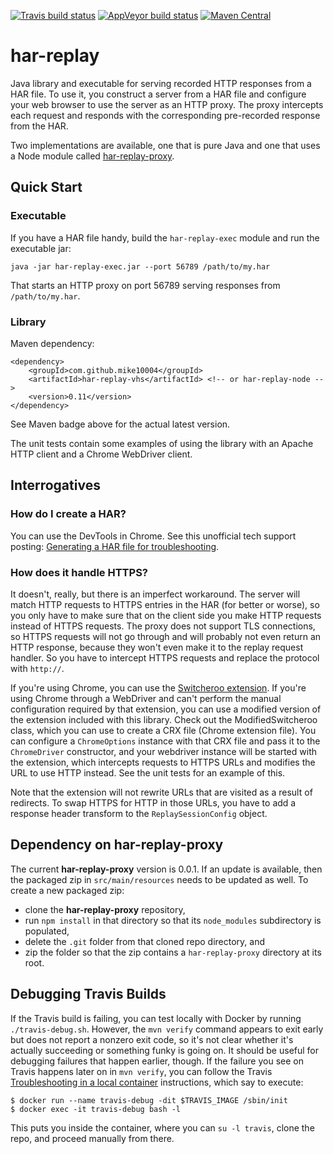 [![Travis build status](https://travis-ci.org/mike10004/chrome-cookie-implant.svg?branch=master)](https://travis-ci.org/mike10004/chrome-cookie-implant)
[![AppVeyor build status](https://ci.appveyor.com/api/projects/status/tfhj96elsi8ytf82?svg=true)](https://ci.appveyor.com/project/mike10004/har-replay)
[![Maven Central](https://img.shields.io/maven-central/v/com.github.mike10004/har-replay.svg)](https://repo1.maven.org/maven2/com/github/mike10004/har-replay/)

har-replay
==========

Java library and executable for serving recorded HTTP responses from a HAR 
file. To use it, you construct a server from a HAR file and configure your 
web browser to use the server as an HTTP proxy. The proxy intercepts each 
request and responds with the corresponding pre-recorded response from the 
HAR.

Two implementations are available, one that is pure Java and one that uses
a Node module called [har-replay-proxy].

Quick Start
-----------

### Executable

If you have a HAR file handy, build the `har-replay-exec` module and run the
executable jar: 

    java -jar har-replay-exec.jar --port 56789 /path/to/my.har

That starts an HTTP proxy on port 56789 serving responses from `/path/to/my.har`.

### Library

Maven dependency:

    <dependency>
        <groupId>com.github.mike10004</groupId>
        <artifactId>har-replay-vhs</artifactId> <!-- or har-replay-node -->
        <version>0.11</version>
    </dependency>

See Maven badge above for the actual latest version.

The unit tests contain some examples of using the library with an Apache HTTP 
client and a Chrome WebDriver client. 

Interrogatives
--------------

### How do I create a HAR?

You can use the DevTools in Chrome. See this unofficial tech support posting:
[Generating a HAR file for troubleshooting][har-howto]. 

### How does it handle HTTPS?

It doesn't, really, but there is an imperfect workaround. The server will match
HTTP requests to HTTPS entries in the HAR (for better or worse), so you only have
to make sure that on the client side you make HTTP requests instead of HTTPS 
requests. The proxy does not support TLS connections, so HTTPS requests will not
go through and will probably not even return an HTTP response, because they 
won't even make it to the replay request handler. So you have to intercept HTTPS 
requests and replace the protocol with `http://`.

If you're using Chrome, you can use the [Switcheroo extension][switcheroo].
If you're using Chrome through a WebDriver and can't perform the manual 
configuration required by that extension, you can use a modified version of
the extension included with this library. Check out the ModifiedSwitcheroo
class, which you can use to create a CRX file (Chrome extension file). You can
configure a `ChromeOptions` instance with that CRX file and pass it to the
`ChromeDriver` constructor, and your webdriver instance will be started with
the extension, which intercepts requests to HTTPS URLs and modifies the URL to
use HTTP instead. See the unit tests for an example of this.

Note that the extension will not rewrite URLs that are visited as a result of
redirects. To swap HTTPS for HTTP in those URLs, you have to add a response
header transform to the `ReplaySessionConfig` object.

Dependency on har-replay-proxy
-------------------------------

The current **har-replay-proxy** version is 0.0.1. If an update is available, then
the packaged zip in `src/main/resources` needs to be updated as well. To create
a new packaged zip:

* clone the **har-replay-proxy** repository, 
* run `npm install` in that directory so that its `node_modules` subdirectory 
  is populated,
* delete the `.git` folder from that cloned repo directory, and
* zip the folder so that the zip contains a `har-replay-proxy` directory at
  its root. 

Debugging Travis Builds
-----------------------

If the Travis build is failing, you can test locally with Docker by running 
`./travis-debug.sh`. However, the `mvn verify` command appears to exit early 
but does not report a nonzero exit code, so it's not clear whether it's 
actually succeeding or something funky is going on. It should be useful for 
debugging failures that happen earlier, though. If the failure you see on 
Travis happens later on in `mvn verify`, you can follow the Travis
[Troubleshooting in a local container][troubleshooting] instructions, which 
say to execute:

    $ docker run --name travis-debug -dit $TRAVIS_IMAGE /sbin/init
    $ docker exec -it travis-debug bash -l 

This puts you inside the container, where you can `su -l travis`, clone the 
repo, and proceed manually from there.

[har-replay-proxy]: https://github.com/mike10004/har-replay-proxy
[switcheroo]: https://chrome.google.com/webstore/detail/switcheroo-redirector/cnmciclhnghalnpfhhleggldniplelbg
[har-howto]: https://support.zendesk.com/hc/en-us/articles/204410413-Generating-a-HAR-file-for-troubleshooting
[troubleshooting]: https://docs.travis-ci.com/user/common-build-problems/
